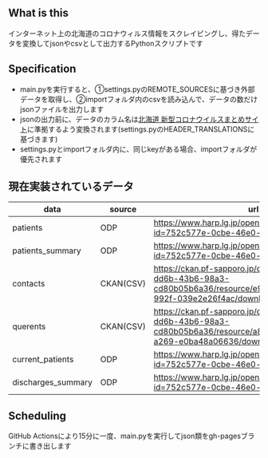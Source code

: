 ## What is this
インターネット上の北海道のコロナウィルス情報をスクレイピングし、得たデータを変換してjsonやcsvとして出力するPythonスクリプトです

## Specification
- main.pyを実行すると、①settings.pyのREMOTE_SOURCESに基づき外部データを取得し、②importフォルダ内のcsvを読み込んで、データの数だけjsonファイルを出力します
- jsonの出力前に、データのカラム名は[北海道 新型コロナウイルスまとめサイト](https://github.com/codeforsapporo/covid19)に準拠するよう変換されます(settings.pyのHEADER_TRANSLATIONSに基づきます)
- settings.pyとimportフォルダ内に、同じkeyがある場合、importフォルダが優先されます

## 現在実装されているデータ
|  data  |  source  | url  |
| ---- | ---- | ---- |
|  patients  | ODP |  https://www.harp.lg.jp/opendata/api/package_show?id=752c577e-0cbe-46e0-bebd-eb47b71b38bf  |
|  patients_summary  | ODP |  https://www.harp.lg.jp/opendata/api/package_show?id=752c577e-0cbe-46e0-bebd-eb47b71b38bf  |
|  contacts  | CKAN(CSV) |  https://ckan.pf-sapporo.jp/dataset/f6338cc2-dd6b-43b6-98a3-cd80b05b6a36/resource/e9e6f062-cafd-4aea-992f-039e2e26f4ac/download/contacts.csv  |
|  querents  | CKAN(CSV) |  https://ckan.pf-sapporo.jp/dataset/f6338cc2-dd6b-43b6-98a3-cd80b05b6a36/resource/a89ba566-93d1-416a-a269-e0ba48a06636/download/querents.csv  |
|  current_patients  | ODP |  https://www.harp.lg.jp/opendata/api/package_show?id=752c577e-0cbe-46e0-bebd-eb47b71b38bf  |
|  discharges_summary  | ODP |  https://www.harp.lg.jp/opendata/api/package_show?id=752c577e-0cbe-46e0-bebd-eb47b71b38bf  |

## Scheduling
GitHub Actionsにより15分に一度、main.pyを実行してjson類をgh-pagesブランチに書き出します